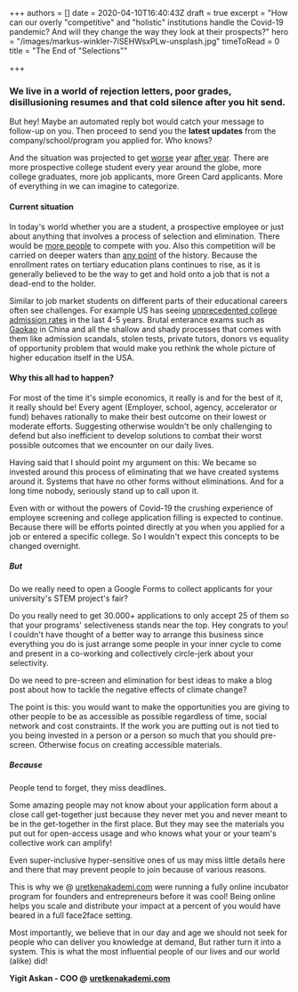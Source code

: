 +++
authors = []
date = 2020-04-10T16:40:43Z
draft = true
excerpt = "How can our overly \"competitive\" and \"holistic\" institutions handle the Covid-19 pandemic? And will they change the way they look at their prospects?"
hero = "/images/markus-winkler-7iSEHWsxPLw-unsplash.jpg"
timeToRead = 0
title = "The End of \"Selections\""

+++
### We live in a world of rejection letters, poor grades, disillusioning resumes and that cold silence after you hit send.

But hey! Maybe an automated reply bot would catch your message to follow-up on you. Then proceed to send you the **latest updates** from the company/school/program you applied for. Who knows?

And the situation was projected to get [worse](https://www.vox.com/recode/2019/12/12/20993665/artificial-intelligence-ai-job-screen) year [after year](https://www.usnews.com/best-colleges/rankings). There are more prospective college student every year around the globe, more college graduates, more job applicants, more Green Card applicants. More of everything in we can imagine to categorize.

#### Current situation

In today's world whether you are a student, a prospective employee or just about anything that involves a process of selection and elimination. There would be [more people](https://www.theguardian.com/education/2020/apr/10/recruitment-is-on-hold-the-students-graduating-into-the-covid-19-recession) to compete with you. Also this competition will be carried on deeper waters than [any point](https://data.worldbank.org/indicator/se.ter.enrr) of the history. Because the enrollment rates on tertiary education plans continues to rise, as it is generally believed to be the way to get and hold onto a job that is not a dead-end to the holder.

Similar to job market students on different parts of their educational careers often see challenges. For example US has seeing [unprecedented college admission rates](https://www.usnews.com/best-colleges/rankings/lowest-acceptance-rate) in the last 4-5 years. Brutal enterance exams such as [Gaokao](https://en.wikipedia.org/wiki/National_College_Entrance_Examination) in China and all the shallow and shady processes that comes with them like admission scandals, stolen tests, private tutors, donors vs equality of opportunity problem that would make you rethink the whole picture of higher education itself in the USA.

#### Why this all had to happen?

For most of the time it's simple economics, it really is and for the best of it, it really should be! Every agent (Employer, school, agency, accelerator or fund) behaves rationally to make their best outcome on their lowest or moderate efforts. Suggesting otherwise wouldn't be only challenging to defend but also inefficient to develop solutions to combat their worst possible outcomes that we encounter on our daily lives.

Having said that I should point my argument on this: We became so invested around this process of eliminating that we have created systems around it. Systems that have no other forms without eliminations. And for a long time nobody, seriously stand up to call upon it.

Even with or without the powers of Covid-19 the crushing experience of employee screening and college application filling is expected to continue. Because there will be efforts pointed directly at you when you applied for a job or entered a specific college. So I wouldn't expect this concepts to be changed overnight.

##### But

Do we really need to open a Google Forms to collect applicants for your university's STEM project's fair?

Do you really need to get 30.000+ applications to only accept 25 of them so that your programs' selectiveness stands near the top. Hey congrats to you! I couldn't have thought of a better way to arrange this business since everything you do is just arrange some people in your inner cycle to come and present in a co-working and collectively circle-jerk about your selectivity.

Do we need to pre-screen and elimination for best ideas to make a blog post about how to tackle the negative effects of climate change?

The point is this: you would want to make the opportunities you are giving to other people to be as accessible as possible regardless of time, social network and cost constraints. If the work you are putting out is not tied to you being invested in a person or a person so much that you should pre-screen. Otherwise focus on creating accessible materials.

##### Because

People tend to forget, they miss deadlines.

Some amazing people may not know about your application form about a close call get-together just because they never met you and never meant to be in the get-together in the first place. But they may see the materials you put out for open-access usage and who knows what your or your team's collective work can amplify!

Even super-inclusive hyper-sensitive ones of us may miss little details here and there that may prevent people to join because of various reasons.

This is why we @ [uretkenakademi.com](https://uretkenakademi.com) were running a fully online incubator program for founders and entrepreneurs before it was cool! Being online helps you scale and distribute your impact at a percent of you would have beared in a full face2face setting.

Most importantly, we believe that in our day and age we should not seek for people who can deliver you knowledge at demand, But rather turn it into a system. This is what the most influential people of our lives and our world (alike) did!

**Yigit Askan - COO @** [**uretkenakademi.com**](https://uretkenakademi.com)
